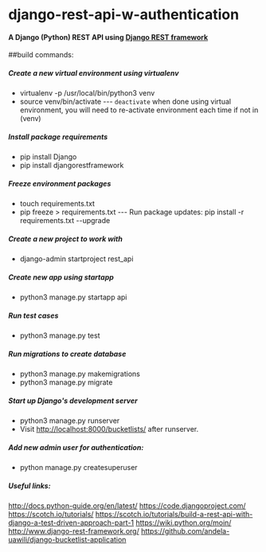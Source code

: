 # django-rest-api-w-authentication
#### A Django (Python) REST API using [Django REST framework](http://www.django-rest-framework.org/)

##build commands:
##### Create a new virtual environment using virtualenv
- virtualenv -p /usr/local/bin/python3 venv
- source venv/bin/activate
--- `deactivate` when done using virtual environment, you will need to re-activate environment each time if not in (venv)
##### Install package requirements
- pip install Django
- pip install djangorestframework
##### Freeze environment packages
- touch requirements.txt
- pip freeze > requirements.txt
--- Run package updates: pip install -r requirements.txt --upgrade
##### Create a new project to work with
- django-admin startproject rest_api
##### Create new app using startapp
- python3 manage.py startapp api
##### Run test cases
- python3 manage.py test
##### Run migrations to create database
- python3 manage.py makemigrations
- python3 manage.py migrate
##### Start up Django's development server
- python3 manage.py runserver
- Visit [http://localhost:8000/bucketlists/](http://localhost:8000/bucketlists/) after runserver.

##### Add new admin user for authentication:
- python manage.py createsuperuser

##### Useful links:
http://docs.python-guide.org/en/latest/
https://code.djangoproject.com/
https://scotch.io/tutorials/
https://scotch.io/tutorials/build-a-rest-api-with-django-a-test-driven-approach-part-1
https://wiki.python.org/moin/
http://www.django-rest-framework.org/
https://github.com/andela-uawili/django-bucketlist-application